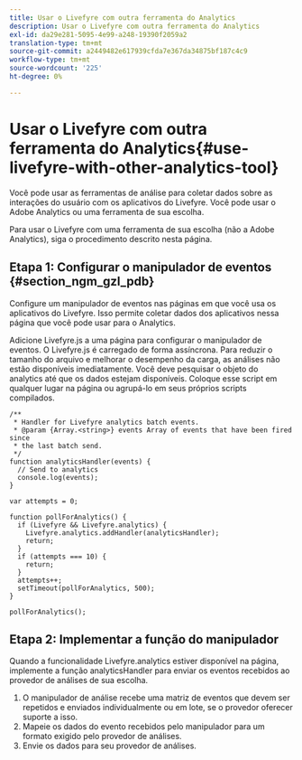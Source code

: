 ```yaml
---
title: Usar o Livefyre com outra ferramenta do Analytics
description: Usar o Livefyre com outra ferramenta do Analytics
exl-id: da29e281-5095-4e99-a248-19390f2059a2
translation-type: tm+mt
source-git-commit: a2449482e617939cfda7e367da34875bf187c4c9
workflow-type: tm+mt
source-wordcount: '225'
ht-degree: 0%

---
```


# Usar o Livefyre com outra ferramenta do Analytics{#use-livefyre-with-other-analytics-tool}

Você pode usar as ferramentas de análise para coletar dados sobre as interações do usuário com os aplicativos do Livefyre. Você pode usar o Adobe Analytics ou uma ferramenta de sua escolha.

Para usar o Livefyre com uma ferramenta de sua escolha (não a Adobe Analytics), siga o procedimento descrito nesta página.

## Etapa 1: Configurar o manipulador de eventos {#section_ngm_gzl_pdb}

Configure um manipulador de eventos nas páginas em que você usa os aplicativos do Livefyre. Isso permite coletar dados dos aplicativos nessa página que você pode usar para o Analytics.

Adicione Livefyre.js a uma página para configurar o manipulador de eventos. O Livefyre.js é carregado de forma assíncrona. Para reduzir o tamanho do arquivo e melhorar o desempenho da carga, as análises não estão disponíveis imediatamente. Você deve pesquisar o objeto do analytics até que os dados estejam disponíveis. Coloque esse script em qualquer lugar na página ou agrupá-lo em seus próprios scripts compilados.

```
/** 
 * Handler for Livefyre analytics batch events. 
 * @param {Array.<string>} events Array of events that have been fired since 
 * the last batch send. 
 */ 
function analyticsHandler(events) { 
  // Send to analytics 
  console.log(events); 
} 
 
var attempts = 0; 
 
function pollForAnalytics() { 
  if (Livefyre && Livefyre.analytics) { 
    Livefyre.analytics.addHandler(analyticsHandler); 
    return; 
  } 
  if (attempts === 10) { 
    return; 
  } 
  attempts++; 
  setTimeout(pollForAnalytics, 500); 
} 
 
pollForAnalytics(); 
```

## Etapa 2: Implementar a função do manipulador

Quando a funcionalidade Livefyre.analytics estiver disponível na página, implemente a função analyticsHandler para enviar os eventos recebidos ao provedor de análises de sua escolha.

1. O manipulador de análise recebe uma matriz de eventos que devem ser repetidos e enviados individualmente ou em lote, se o provedor oferecer suporte a isso.
1. Mapeie os dados do evento recebidos pelo manipulador para um formato exigido pelo provedor de análises.
1. Envie os dados para seu provedor de análises.

